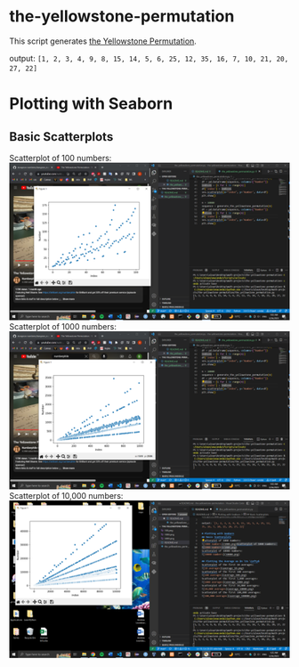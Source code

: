 # the-yellowstone-permutation
This script generates [the Yellowstone Permutation](https://www.youtube.com/watch?v=DUaqiM1bGX4). 

output: `[1, 2, 3, 4, 9, 8, 15, 14, 5, 6, 25, 12, 35, 16, 7, 10, 21, 20, 27, 22]`

# Plotting with Seaborn
## Basic Scatterplots
Scatterplot of 100 numbers:
![1000 numbers](100.png)
Scatterplot of 1000 numbers:
![1000 numbers](1000.png)
Scatterplot of 10,000 numbers:
![10000 numbers](10000.png)